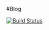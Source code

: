 #Blog

[![Build Status](https://travis-ci.org/Ahmore/Blog.svg?branch=master)](https://travis-ci.org/Ahmore/Blog)
